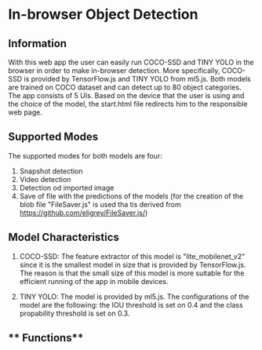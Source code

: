 # In-browser Object Detection


## **Information** ##

With this web app the user can easily run COCO-SSD and TINY YOLO in the browser in order to make in-browser detection. More specifically, COCO-SSD is provided by TensorFlow.js and TINY YOLO from ml5.js. Both models are trained on COCO dataset and can detect up to 80 object categories. The app consists of 5 UIs. Based on the device that the user is using and the choice of the model, the start.html file redirects him to the responsible web page.

## **Supported Modes** ## 
The supported modes for both models are four:
1. Snapshot detection 
2. Video detection 
3. Detection od imported image 
4. Save of file with the predictions of the models (for the creation of the blob file "FileSaver.js" is used tha tis derived from https://github.com/eligrey/FileSaver.js/)

## **Model Characteristics** #
1. COCO-SSD: The feature extractor of this model is "lite_mobilenet_v2" since it is the smallest model in size that is provided by TensorFlow.js. The reason is that the small size of this model is more suitable for the efficient running of the app in mobile devices.

2. TINY YOLO: The model is provided by ml5.js. The configurations of the model are the following: the IOU threshold is set on 0.4 and the  class propability threshold is set on 0.3.

## ** Functions** ##

